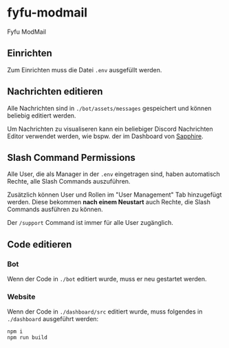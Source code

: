 # fyfu-modmail
Fyfu ModMail

## Einrichten
Zum Einrichten muss die Datei `.env` ausgefüllt werden.

## Nachrichten editieren
Alle Nachrichten sind in `./bot/assets/messages` gespeichert und können beliebig editiert werden.

Um Nachrichten zu visualiseren kann ein beliebiger Discord Nachrichten Editor verwendet werden, wie bspw. der im Dashboard von [Sapphire](https://dashboard.sapph.xyz).

## Slash Command Permissions
Alle User, die als Manager in der `.env` eingetragen sind, haben automatisch Rechte, alle Slash Commands auszuführen.

Zusätzlich können User und Rollen im "User Management" Tab hinzugefügt werden. Diese bekommen **nach einem Neustart** auch Rechte, die Slash Commands ausführen zu können.

Der `/support` Command ist immer für alle User zugänglich.

## Code editieren

### Bot
Wenn der Code in `./bot` editiert wurde, muss er neu gestartet werden.

### Website
Wenn der Code in `./dashboard/src` editiert wurde, muss folgendes in `./dashboard` ausgeführt werden:

```
npm i
npm run build
```
